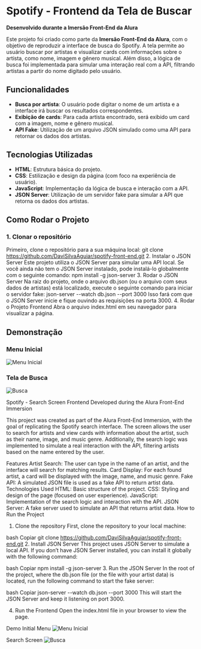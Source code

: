 # Spotify - Frontend da Tela de Buscar

**Desenvolvido durante a Imersão Front-End da Alura**

Este projeto foi criado como parte da **Imersão Front-End da Alura**, com o objetivo de reproduzir a interface de busca do Spotify. A tela permite ao usuário buscar por artistas e visualizar cards com informações sobre o artista, como nome, imagem e gênero musical. Além disso, a lógica de busca foi implementada para simular uma interação real com a API, filtrando artistas a partir do nome digitado pelo usuário.

## Funcionalidades

- **Busca por artista**: O usuário pode digitar o nome de um artista e a interface irá buscar os resultados correspondentes.
- **Exibição de cards**: Para cada artista encontrado, será exibido um card com a imagem, nome e gênero musical.
- **API Fake**: Utilização de um arquivo JSON simulado como uma API para retornar os dados dos artistas.

## Tecnologias Utilizadas

- **HTML**: Estrutura básica do projeto.
- **CSS**: Estilização e design da página (com foco na experiência de usuário).
- **JavaScript**: Implementação da lógica de busca e interação com a API.
- **JSON Server**: Utilização de um servidor fake para simular a API que retorna os dados dos artistas.

## Como Rodar o Projeto

### 1. Clonar o repositório
Primeiro, clone o repositório para a sua máquina local:
git clone https://github.com/DaviSilvaAguiar/spotify-front-end.git
2. Instalar o JSON Server
Este projeto utiliza o JSON Server para simular uma API local. Se você ainda não tem o JSON Server instalado, pode instalá-lo globalmente com o seguinte comando:
npm install -g json-server
3. Rodar o JSON Server
Na raiz do projeto, onde o arquivo db.json (ou o arquivo com seus dados de artistas) está localizado, execute o seguinte comando para iniciar o servidor fake:
json-server --watch db.json --port 3000
Isso fará com que o JSON Server inicie e fique ouvindo as requisições na porta 3000.
4. Rodar o Projeto Frontend
Abra o arquivo index.html em seu navegador para visualizar a página.

## Demonstração

### Menu Inicial

![Menu Inicial](https://github.com/SEU_USUARIO/SEU_REPOSITORIO/raw/main/src/assets/exemplo/MENU%20INICIAL.jpg)

### Tela de Busca

![Busca](https://github.com/SEU_USUARIO/SEU_REPOSITORIO/raw/main/src/assets/exemplo/BUSCA.jpg)

Spotify - Search Screen Frontend
Developed during the Alura Front-End Immersion

This project was created as part of the Alura Front-End Immersion, with the goal of replicating the Spotify search interface. The screen allows the user to search for artists and view cards with information about the artist, such as their name, image, and music genre. Additionally, the search logic was implemented to simulate a real interaction with the API, filtering artists based on the name entered by the user.

Features
Artist Search: The user can type in the name of an artist, and the interface will search for matching results.
Card Display: For each found artist, a card will be displayed with the image, name, and music genre.
Fake API: A simulated JSON file is used as a fake API to return artist data.
Technologies Used
HTML: Basic structure of the project.
CSS: Styling and design of the page (focused on user experience).
JavaScript: Implementation of the search logic and interaction with the API.
JSON Server: A fake server used to simulate an API that returns artist data.
How to Run the Project
1. Clone the repository
First, clone the repository to your local machine:

bash
Copiar
git clone https://github.com/DaviSilvaAguiar/spotify-front-end.git
2. Install JSON Server
This project uses JSON Server to simulate a local API. If you don’t have JSON Server installed, you can install it globally with the following command:

bash
Copiar
npm install -g json-server
3. Run the JSON Server
In the root of the project, where the db.json file (or the file with your artist data) is located, run the following command to start the fake server:

bash
Copiar
json-server --watch db.json --port 3000
This will start the JSON Server and keep it listening on port 3000.

4. Run the Frontend
Open the index.html file in your browser to view the page.

Demo
Initial Menu
![Menu Inicial](https://github.com/SEU_USUARIO/SEU_REPOSITORIO/raw/main/src/assets/exemplo/MENU%20INICIAL.jpg)

Search Screen
![Busca](https://github.com/SEU_USUARIO/SEU_REPOSITORIO/raw/main/src/assets/exemplo/BUSCA.jpg)



